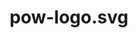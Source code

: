 ---
title: pow-logo.svg
description: “After our business faced numerous challenges with PPC, assaly.ch was able to use their expertise in digital marketing and the adult industry to get us approved campaigns that finally drove orders!”
owner: Justin Depow
position: President, Pow Product Inc.
url: https://powproduct.com
url_text: powproduct.com
---